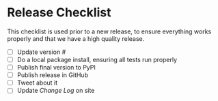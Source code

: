 # Release Checklist

This checklist is used prior to a new release, to ensure everything works properly and that we have a high quality release.

- [ ] Update version #
- [ ] Do a local package install, ensuring all tests run properly
- [ ] Publish final version to PyPI
- [ ] Publish release in GitHub
- [ ] Tweet about it
- [ ] Update *Change Log* on site 
